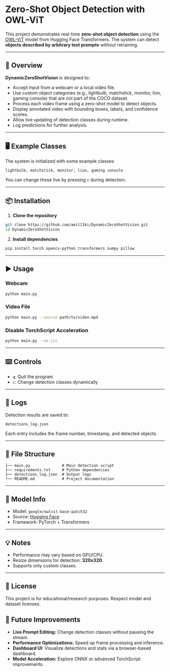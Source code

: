# Zero-Shot Object Detection with OWL-ViT

This project demonstrates real-time **zero-shot object detection** using the [OWL-ViT](https://huggingface.co/google/owlvit-base-patch32) model from Hugging Face Transformers. The system can detect **objects described by arbitrary text prompts** without retraining.

---

## 🧠 Overview

**DynamicZeroShotVision** is designed to:

- Accept input from a webcam or a local video file.
- Use custom object categories (e.g., lightbulb, matchstick, monitor, lion, gaming console) that are not part of the COCO dataset.
- Process each video frame using a zero-shot model to detect objects.
- Display annotated video with bounding boxes, labels, and confidence scores.
- Allow live updating of detection classes during runtime.
- Log predictions for further analysis.

---


## 🖥️ Example Classes

The system is initialized with some example classes:

```text
lightbulb, matchstick, monitor, lion, gaming console
```

You can change these live by pressing `c` during detection.

---

## 📦 Installation

1. **Clone the repository**
```bash
git clone https://github.com/amit11ki/DynamicZeroShotVision.git
cd DynamicZeroShotVision
```

2. **Install dependencies**
```bash
pip install torch opencv-python transformers numpy pillow
```

---

## ▶️ Usage

### Webcam
```bash
python main.py
```

### Video File
```bash
python main.py --source path/to/video.mp4
```

### Disable TorchScript Acceleration
```bash
python main.py --no-jit
```

---

## ⌨️ Controls

- `q`: Quit the program
- `c`: Change detection classes dynamically

---

## 📝 Logs

Detection results are saved to:
```
detections_log.json
```

Each entry includes the frame number, timestamp, and detected objects.

---

## 📁 File Structure

```text
├── main.py              # Main detection script
├── requirements.txt     # Python dependencies
├── detections_log.json  # Output logs
└── README.md            # Project documentation
```

---

## 🧠 Model Info

- Model: `google/owlvit-base-patch32`
- Source: [Hugging Face](https://huggingface.co/google/owlvit-base-patch32)
- Framework: PyTorch + Transformers

---

## 💡 Notes

- Performance may vary based on GPU/CPU.
- Resize dimensions for detection: **320x320**.
- Supports only custom classes.

---

## 📜 License

This project is for educational/research purposes. Respect model and dataset licenses.



## 🔮 Future Improvements

- **Live Prompt Editing:** Change detection classes without pausing the stream.
- **Performance Optimizations:** Speed up frame processing and inference.
- **Dashboard UI:** Visualize detections and stats via a browser-based dashboard.
- **Model Acceleration:** Explore ONNX or advanced TorchScript improvements.

